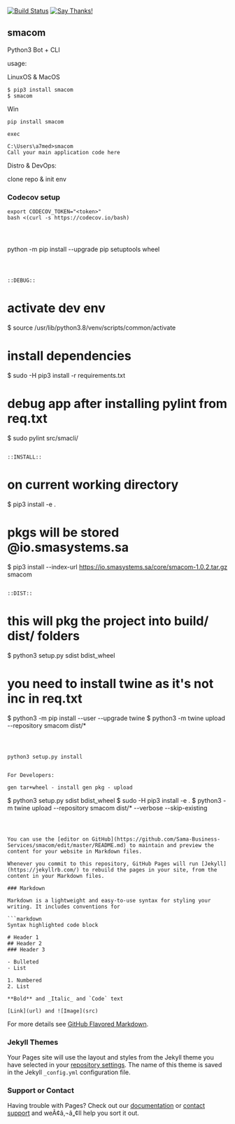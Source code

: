 

[![Build Status](https://travis-ci.com/Sama-Business-Services/smacom.svg?branch=master)](https://travis-ci.com/Sama-Business-Services/smacom)
[![Say Thanks!](https://img.shields.io/badge/Say%20Thanks-!-1EAEDB.svg)](https://saythanks.io/to/master@samabusiness.sa)

## smacom
Python3 Bot + CLI






usage:

LinuxOS & MacOS

```
$ pip3 install smacom
$ smacom

```

Win

```
pip install smacom

exec

C:\Users\a7med>smacom
Call your main application code here

```

Distro & DevOps:

clone repo & init env


### Codecov setup

```
export CODECOV_TOKEN="<token>"
bash <(curl -s https://codecov.io/bash)




```


python -m pip install --upgrade pip setuptools wheel




```



::DEBUG::

```
# activate dev env
$ source /usr/lib/python3.8/venv/scripts/common/activate

# install dependencies
$ sudo -H pip3 install -r requirements.txt

# debug app after installing pylint from req.txt
$ sudo pylint src/smacli/

```

::INSTALL::

```
# on current working directory
$ pip3 install -e .

# pkgs will be stored @io.smasystems.sa
$ pip3 install --index-url https://io.smasystems.sa/core/smacom-1.0.2.tar.gz smacom

```

::DIST::

```
# this will pkg the project into build/ dist/ folders
$ python3 setup.py sdist bdist_wheel

# you need to install twine as it's not inc in req.txt
$ python3 -m pip install --user --upgrade twine
$ python3 -m twine upload --repository smacom dist/*


```



python3 setup.py install


For Developers:

gen tar+wheel - install gen pkg - upload

```

$ python3 setup.py sdist bdist_wheel
$ sudo -H pip3 install -e .
$ python3 -m twine upload --repository smacom dist/* --verbose --skip-existing

```



You can use the [editor on GitHub](https://github.com/Sama-Business-Services/smacom/edit/master/README.md) to maintain and preview the content for your website in Markdown files.

Whenever you commit to this repository, GitHub Pages will run [Jekyll](https://jekyllrb.com/) to rebuild the pages in your site, from the content in your Markdown files.

### Markdown

Markdown is a lightweight and easy-to-use syntax for styling your writing. It includes conventions for

```markdown
Syntax highlighted code block

# Header 1
## Header 2
### Header 3

- Bulleted
- List

1. Numbered
2. List

**Bold** and _Italic_ and `Code` text

[Link](url) and ![Image](src)
```

For more details see [GitHub Flavored Markdown](https://guides.github.com/features/mastering-markdown/).

### Jekyll Themes

Your Pages site will use the layout and styles from the Jekyll theme you have selected in your [repository settings](https://github.com/Sama-Business-Services/smacom/settings). The name of this theme is saved in the Jekyll `_config.yml` configuration file.

### Support or Contact

Having trouble with Pages? Check out our [documentation](https://help.github.com/categories/github-pages-basics/) or [contact support](https://github.com/contact) and weÃ¢â‚¬â„¢ll help you sort it out.
